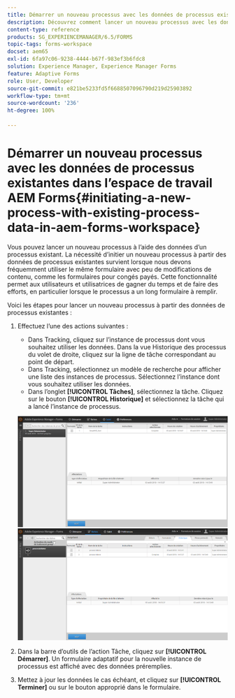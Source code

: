 ```yaml
---
title: Démarrer un nouveau processus avec les données de processus existantes dans l’espace de travail AEM Forms
description: Découvrez comment lancer un nouveau processus avec les données de processus existantes dans l’espace de travail AEM Forms.
content-type: reference
products: SG_EXPERIENCEMANAGER/6.5/FORMS
topic-tags: forms-workspace
docset: aem65
exl-id: 6fa97c06-9238-4444-b67f-983ef3b6fdc8
solution: Experience Manager, Experience Manager Forms
feature: Adaptive Forms
role: User, Developer
source-git-commit: e821be5233fd5f6688507096790d219d25903892
workflow-type: tm+mt
source-wordcount: '236'
ht-degree: 100%

---
```


# Démarrer un nouveau processus avec les données de processus existantes dans l’espace de travail AEM Forms{#initiating-a-new-process-with-existing-process-data-in-aem-forms-workspace}

Vous pouvez lancer un nouveau processus à l’aide des données d’un processus existant. La nécessité d’initier un nouveau processus à partir des données de processus existantes survient lorsque nous devons fréquemment utiliser le même formulaire avec peu de modifications de contenu, comme les formulaires pour congés payés. Cette fonctionnalité permet aux utilisateurs et utilisatrices de gagner du temps et de faire des efforts, en particulier lorsque le processus a un long formulaire à remplir.

Voici les étapes pour lancer un nouveau processus à partir des données de processus existantes :

1. Effectuez l’une des actions suivantes :

   * Dans Tracking, cliquez sur l’instance de processus dont vous souhaitez utiliser les données. Dans la vue Historique des processus du volet de droite, cliquez sur la ligne de tâche correspondant au point de départ.
   * Dans Tracking, sélectionnez un modèle de recherche pour afficher une liste des instances de processus. Sélectionnez l’instance dont vous souhaitez utiliser les données.
   * Dans l’onglet **[!UICONTROL Tâches]**, sélectionnez la tâche. Cliquez sur le bouton **[!UICONTROL Historique]** et sélectionnez la tâche qui a lancé l’instance de processus.

   ![Sélection de la tâche](assets/start3_new.png) ![Sélection de la tâche](assets/start1_new.png)

1. Dans la barre d’outils de l’action Tâche, cliquez sur **[!UICONTROL Démarrer]**. Un formulaire adaptatif pour la nouvelle instance de processus est affiché avec des données préremplies.

1. Mettez à jour les données le cas échéant, et cliquez sur **[!UICONTROL Terminer]** ou sur le bouton approprié dans le formulaire.
